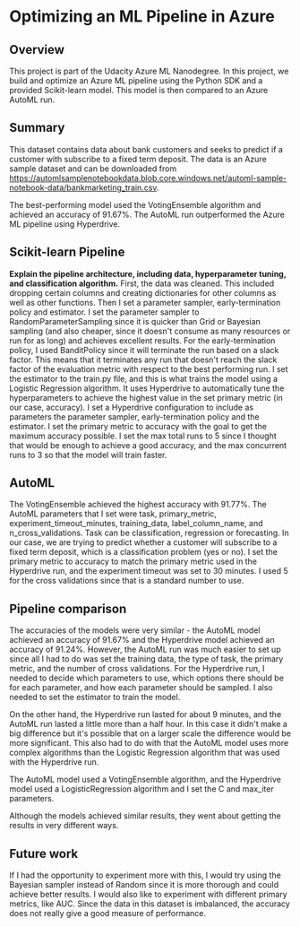 # Optimizing an ML Pipeline in Azure

## Overview
This project is part of the Udacity Azure ML Nanodegree.
In this project, we build and optimize an Azure ML pipeline using the Python SDK and a provided Scikit-learn model.
This model is then compared to an Azure AutoML run.

## Summary
This dataset contains data about bank customers and seeks to predict if a customer with subscribe to a fixed term deposit. The data is an Azure sample dataset and can be downloaded from https://automlsamplenotebookdata.blob.core.windows.net/automl-sample-notebook-data/bankmarketing_train.csv.

The best-performing model used the VotingEnsemble algorithm and achieved an accuracy of 91.67%. The AutoML run outperformed the Azure ML pipeline using Hyperdrive.

## Scikit-learn Pipeline
**Explain the pipeline architecture, including data, hyperparameter tuning, and classification algorithm.**
First, the data was cleaned. This included dropping certain columns and creating dictionaries for other columns as well as other functions. Then I set a parameter sampler, early-termination policy and estimator. I set the parameter sampler to RandomParameterSampling since it is quicker than Grid or Bayesian sampling (and also cheaper, since it doesn't consume as many resources or run for as long) and achieves excellent results. For the early-termination policy, I used BanditPolicy since it will terminate the run based on a slack factor. This means that it terminates any run that doesn't reach the slack factor of the evaluation metric with respect to the best performing run. I set the estimator to the train.py file, and this is what trains the model using a Logistic Regression algorithm. It uses Hyperdrive to automatically tune the hyperparameters to achieve the highest value in the set primary metric (in our case, accuracy). I set a Hyperdrive configuration to include as parameters the parameter sampler, early-termination policy and the estimator. I set the primary metric to accuracy with the goal to get the maximum accuracy possible. I set the max total runs to 5 since I thought that would be enough to achieve a good accuracy, and the max concurrent runs to 3 so that the model will train faster.


## AutoML
The VotingEnsemble achieved the highest accuracy with 91.77%. The AutoML parameters that I set were task, primary_metric, experiment_timeout_minutes, training_data, label_column_name, and n_cross_validations. Task can be classification, regression or forecasting. In our case, we are trying to predict whether a customer will subscribe to a fixed term deposit, which is a classification problem (yes or no). I set the primary metric to accuracy to match the primary metric used in the Hyperdrive run, and the experiment timeout was set to 30 minutes. I used 5 for the cross validations since that is a standard number to use.

## Pipeline comparison
The accuracies of the models were very similar - the AutoML model achieved an accuracy of 91.67% and the Hyperdrive model achieved an accuracy of 91.24%. However, the AutoML run was much easier to set up since all I had to do was set the training data, the type of task, the primary metric, and the number of cross validations. For the Hyperdrive run, I needed to decide which parameters to use, which options there should be for each parameter, and how each parameter should be sampled. I also needed to set the estimator to train the model. 

On the other hand, the Hyperdrive run lasted for about 9 minutes, and the AutoML run lasted a little more than a half hour. In this case it didn't make a big difference but it's possible that on a larger scale the difference would be more significant. This also had to do with that the AutoML model uses more complex algorithms than the Logistic Regression algorithm that was used with the Hyperdrive run.

The AutoML model used a VotingEnsemble algorithm, and the Hyperdrive model used a LogisticRegression algorithm and I set the C and max_iter parameters.

Although the models achieved similar results, they went about getting the results in very different ways.

## Future work
If I had the opportunity to experiment more with this, I would try using the Bayesian sampler instead of Random since it is more thorough and could achieve better results. I would also like to experiment with different primary metrics, like AUC. Since the data in this dataset is imbalanced, the accuracy does not really give a good measure of performance.
